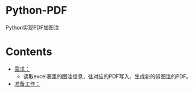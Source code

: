 # Python-PDF
Python实现PDF加图注
# Contents
- [需求：](#heading-one)
	- [  ](#bbb)读取excel表里的图注信息，往对应的PDF写入，生成新的带图注的PDF。
- [准备工作：](#heading-two)
